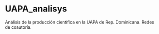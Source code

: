 # UAPA_analisys
Análisis de la producción científica en la UAPA de Rep. Dominicana. Redes de coautoría.
